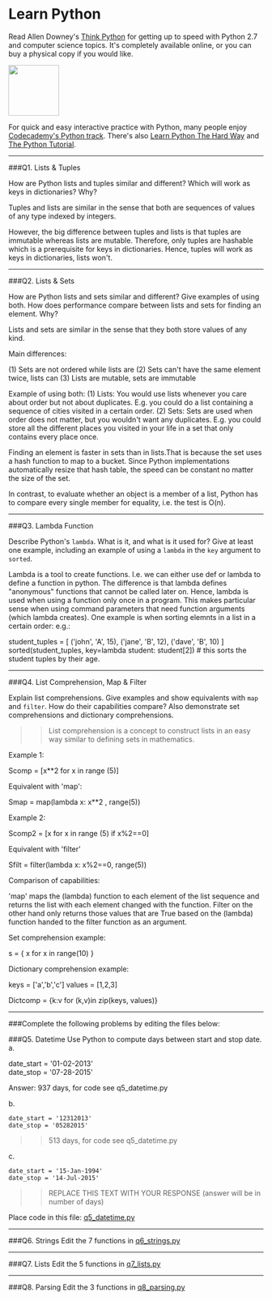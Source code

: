 # Learn Python

Read Allen Downey's [Think Python](http://www.greenteapress.com/thinkpython/) for getting up to speed with Python 2.7 and computer science topics. It's completely available online, or you can buy a physical copy if you would like.

<a href="http://www.greenteapress.com/thinkpython/"><img src="img/think_python.png" style="width: 100px;" target="_blank"></a>

For quick and easy interactive practice with Python, many people enjoy [Codecademy's Python track](http://www.codecademy.com/en/tracks/python). There's also [Learn Python The Hard Way](http://learnpythonthehardway.org/book/) and [The Python Tutorial](https://docs.python.org/2/tutorial/).

---

###Q1. Lists &amp; Tuples

How are Python lists and tuples similar and different? Which will work as keys in dictionaries? Why?

Tuples and lists are similar in the sense that both are sequences of values of any type indexed by integers.

However, the big difference between tuples and lists is that tuples are immutable whereas lists are mutable. Therefore, only tuples are hashable which is a prerequisite for keys in dictionaries. Hence, tuples will work as keys in dictionaries, lists won't.

---

###Q2. Lists &amp; Sets

How are Python lists and sets similar and different? Give examples of using both. How does performance compare between lists and sets for finding an element. Why?

Lists and sets are similar in the sense that they both store values of any kind.

Main differences:

(1) Sets are not ordered while lists are
(2) Sets can't have the same element twice, lists can
(3) Lists are mutable, sets are immutable

Example of using both:
(1) Lists: You would use lists whenever you care about order but not about duplicates. E.g. you could do a list containing a sequence of cities visited in a certain order.
(2) Sets: Sets are used when order does not matter, but you wouldn't want any duplicates. E.g. you could store all the different places you visited in your life in a set that only contains every place once.

Finding an element is faster in sets than in lists.That is because the set uses a hash function to map to a bucket. Since Python implementations automatically resize that hash table, the speed can be constant no matter the size of the set.

In contrast, to evaluate whether an object is a member of a list, Python has to compare every single member for equality, i.e. the test is O(n).

---

###Q3. Lambda Function

Describe Python's `lambda`. What is it, and what is it used for? Give at least one example, including an example of using a `lambda` in the `key` argument to `sorted`.


Lambda is a tool to create functions. I.e. we can either use def or lambda to define a function in python. The difference is that lambda defines "anonymous" functions that cannot be called later on. Hence, lambda is used when using a function only once in a program. This makes particular sense when using command parameters that need function arguments (which lambda creates). One example is when sorting elemnts in a list in a certain order: e.g.:

student_tuples = [
        ('john', 'A', 15),
        ('jane', 'B', 12),
        ('dave', 'B', 10)
]
 sorted(student_tuples, key=lambda student: student[2])   # this sorts the student tuples by their age.


---

###Q4. List Comprehension, Map &amp; Filter

Explain list comprehensions. Give examples and show equivalents with `map` and `filter`. How do their capabilities compare? Also demonstrate set comprehensions and dictionary comprehensions.

>> List comprehension is a concept to construct lists in an easy way similar to defining sets in mathematics.

Example 1:

Scomp = [x**2 for x in range (5)]

Equivalent with 'map':

Smap = map(lambda x: x**2 , range(5))

Example 2:

Scomp2 =  [x for x in range (5) if x%2==0]

Equivalent with 'filter'

Sfilt = filter(lambda x: x%2==0, range(5))

Comparison of capabilities:

'map' maps the (lambda) function to each element of the list sequence and returns the list with each element changed with the function. Filter on the other hand only returns those values that are True based on the (lambda) function handed to the filter function as an argument.

Set comprehension example:

s = { x for x in range(10) }

Dictionary comprehension example:

keys = ['a','b','c']
values = [1,2,3]

Dictcomp = {k:v for (k,v)in zip(keys, values)}


---

###Complete the following problems by editing the files below:

###Q5. Datetime
Use Python to compute days between start and stop date.   
a.  


date_start = '01-02-2013'    
date_stop = '07-28-2015'

Answer: 937 days, for code see q5_datetime.py 

b.  
```
date_start = '12312013'  
date_stop = '05282015'  
```

>> 513 days, for code see q5_datetime.py

c.  
```
date_start = '15-Jan-1994'      
date_stop = '14-Jul-2015'  
```

>> REPLACE THIS TEXT WITH YOUR RESPONSE  (answer will be in number of days)

Place code in this file: [q5_datetime.py](python/q5_datetime.py)

---

###Q6. Strings
Edit the 7 functions in [q6_strings.py](python/q6_strings.py)

---

###Q7. Lists
Edit the 5 functions in [q7_lists.py](python/q7_lists.py)

---

###Q8. Parsing
Edit the 3 functions in [q8_parsing.py](python/q8_parsing.py)





